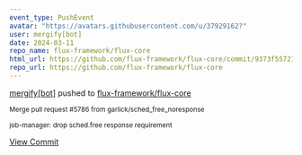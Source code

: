 ```yaml
---
event_type: PushEvent
avatar: "https://avatars.githubusercontent.com/u/37929162?"
user: mergify[bot]
date: 2024-03-11
repo_name: flux-framework/flux-core
html_url: https://github.com/flux-framework/flux-core/commit/9373f55721696ac0ae5d4431772f60835cee3981
repo_url: https://github.com/flux-framework/flux-core
---
```


<a href='https://github.com/mergify[bot]' target='_blank'>mergify[bot]</a> pushed to <a href='https://github.com/flux-framework/flux-core' target='_blank'>flux-framework/flux-core</a>

<small>Merge pull request #5786 from garlick/sched_free_noresponse

job-manager: drop sched.free response requirement</small>

<a href='https://github.com/flux-framework/flux-core/commit/9373f55721696ac0ae5d4431772f60835cee3981' target='_blank'>View Commit</a>